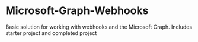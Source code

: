 # Microsoft-Graph-Webhooks
Basic solution for working with webhooks and the Microsoft Graph. Includes starter project and completed project
